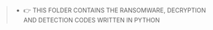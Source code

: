 

>- :point_right: THIS FOLDER CONTAINS THE RANSOMWARE, DECRYPTION AND DETECTION CODES WRITTEN IN PYTHON
